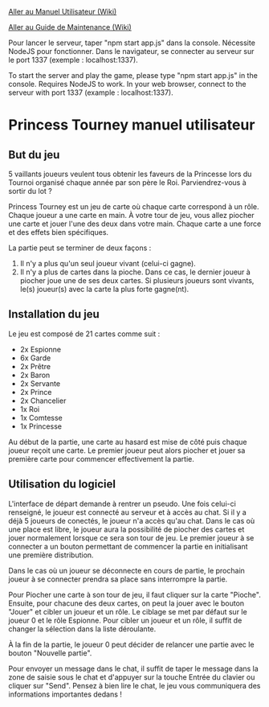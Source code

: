[Aller au Manuel Utilisateur (Wiki)](https://github.com/Zkw-Alban/PrincessTourney/wiki/Manuel-utilisateur)

[Aller au Guide de Maintenance (Wiki)](https://github.com/Zkw-Alban/PrincessTourney/wiki/Guide-de-maintenance)

Pour lancer le serveur, taper "npm start app.js" dans la console. Nécessite NodeJS pour fonctionner. Dans le navigateur, se connecter au serveur sur le port 1337 (exemple : localhost:1337).

To start the server and play the game, please type "npm start app.js" in the console. Requires NodeJS to work. In your web browser, connect to the serveur with port 1337 (example : localhost:1337).

# Princess Tourney manuel utilisateur

## But du jeu

5 vaillants joueurs veulent tous obtenir les faveurs de la Princesse lors du Tournoi organisé chaque année par son père le Roi. Parviendrez-vous à sortir du lot ?

Princess Tourney est un jeu de carte où chaque carte correspond à un rôle. Chaque joueur a une carte en main. À votre tour de jeu, vous allez piocher une carte et jouer l'une des deux dans votre main. Chaque carte a une force et des effets bien spécifiques.

La partie peut se terminer de deux façons :
1. Il n'y a plus qu'un seul joueur vivant (celui-ci gagne).
2. Il n'y a plus de cartes dans la pioche. Dans ce cas, le dernier joueur à piocher joue une de ses deux cartes. Si plusieurs joueurs sont vivants, le(s) joueur(s) avec la carte la plus forte gagne(nt).

## Installation du jeu

Le jeu est composé de 21 cartes comme suit :
- 2x Espionne
- 6x Garde
- 2x Prêtre
- 2x Baron
- 2x Servante
- 2x Prince
- 2x Chancelier
- 1x Roi
- 1x Comtesse
- 1x Princesse

Au début de la partie, une carte au hasard est mise de côté puis chaque joueur reçoit une carte. Le premier joueur peut alors piocher et jouer sa première carte pour commencer effectivement la partie.

## Utilisation du logiciel

L'interface de départ demande à rentrer un pseudo. Une fois celui-ci renseigné, le joueur est connecté au serveur et à accès au chat. Si il y a déjà 5 joueurs de conectés, le joueur n'a accès qu'au chat. Dans le cas où une place est libre, le joueur aura la possibilité de piocher des cartes et jouer normalement lorsque ce sera son tour de jeu. Le premier joueur à se connecter a un bouton permettant de commencer la partie en initialisant une première distribution.

Dans le cas où un joueur se déconnecte en cours de partie, le prochain joueur à se connecter prendra sa place sans interrompre la partie.

Pour Piocher une carte à son tour de jeu, il faut cliquer sur la carte "Pioche". Ensuite, pour chacune des deux cartes, on peut la jouer avec le bouton "Jouer" et cibler un joueur et un rôle. Le ciblage se met par défaut sur le joueur 0 et le rôle Espionne. Pour cibler un joueur et un rôle, il suffit de changer la sélection dans la liste déroulante.

À la fin de la partie, le joueur 0 peut décider de relancer une partie avec le bouton "Nouvelle partie".

Pour envoyer un message dans le chat, il suffit de taper le message dans la zone de saisie sous le chat et d'appuyer sur la touche Entrée du clavier ou cliquer sur "Send". Pensez à bien lire le chat, le jeu vous communiquera des informations importantes dedans !
